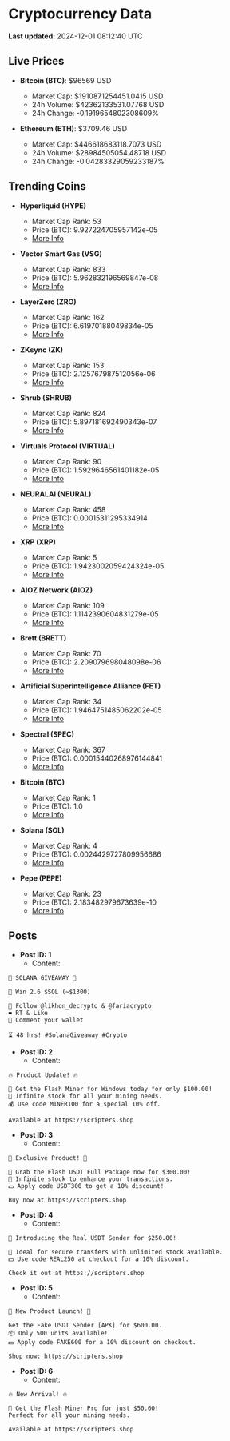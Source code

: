 # Cryptocurrency Data

**Last updated:** 2024-12-01 08:12:40 UTC

## Live Prices
- **Bitcoin (BTC)**: $96569 USD
  - Market Cap: $1910871254451.0415 USD
  - 24h Volume: $42362133531.07768 USD
  - 24h Change: -0.1919654802308609%

- **Ethereum (ETH)**: $3709.46 USD
  - Market Cap: $446618683118.7073 USD
  - 24h Volume: $28984505054.48718 USD
  - 24h Change: -0.04283329059233187%

## Trending Coins
- **Hyperliquid (HYPE)**
  - Market Cap Rank: 53
  - Price (BTC): 9.927224705957142e-05
  - [More Info](https://www.coingecko.com/en/coins/hyperliquid)

- **Vector Smart Gas (VSG)**
  - Market Cap Rank: 833
  - Price (BTC): 5.962832196569847e-08
  - [More Info](https://www.coingecko.com/en/coins/vector-smart-gas)

- **LayerZero (ZRO)**
  - Market Cap Rank: 162
  - Price (BTC): 6.61970188049834e-05
  - [More Info](https://www.coingecko.com/en/coins/layerzero)

- **ZKsync (ZK)**
  - Market Cap Rank: 153
  - Price (BTC): 2.125767987512056e-06
  - [More Info](https://www.coingecko.com/en/coins/zksync)

- **Shrub (SHRUB)**
  - Market Cap Rank: 824
  - Price (BTC): 5.897181692490343e-07
  - [More Info](https://www.coingecko.com/en/coins/shrub)

- **Virtuals Protocol (VIRTUAL)**
  - Market Cap Rank: 90
  - Price (BTC): 1.5929646561401182e-05
  - [More Info](https://www.coingecko.com/en/coins/virtual-protocol)

- **NEURALAI (NEURAL)**
  - Market Cap Rank: 458
  - Price (BTC): 0.00015311295334914
  - [More Info](https://www.coingecko.com/en/coins/neuralai)

- **XRP (XRP)**
  - Market Cap Rank: 5
  - Price (BTC): 1.9423002059424324e-05
  - [More Info](https://www.coingecko.com/en/coins/xrp)

- **AIOZ Network (AIOZ)**
  - Market Cap Rank: 109
  - Price (BTC): 1.1142390604831279e-05
  - [More Info](https://www.coingecko.com/en/coins/aioz-network)

- **Brett (BRETT)**
  - Market Cap Rank: 70
  - Price (BTC): 2.209079698048098e-06
  - [More Info](https://www.coingecko.com/en/coins/brett-2)

- **Artificial Superintelligence Alliance (FET)**
  - Market Cap Rank: 34
  - Price (BTC): 1.9464751485062202e-05
  - [More Info](https://www.coingecko.com/en/coins/artificial-superintelligence-alliance)

- **Spectral (SPEC)**
  - Market Cap Rank: 367
  - Price (BTC): 0.00015440268976144841
  - [More Info](https://www.coingecko.com/en/coins/spectral)

- **Bitcoin (BTC)**
  - Market Cap Rank: 1
  - Price (BTC): 1.0
  - [More Info](https://www.coingecko.com/en/coins/bitcoin)

- **Solana (SOL)**
  - Market Cap Rank: 4
  - Price (BTC): 0.0024429727809956686
  - [More Info](https://www.coingecko.com/en/coins/solana)

- **Pepe (PEPE)**
  - Market Cap Rank: 23
  - Price (BTC): 2.183482979673639e-10
  - [More Info](https://www.coingecko.com/en/coins/pepe)

## Posts
- **Post ID: 1**
  - Content:
```
🚀 SOLANA GIVEAWAY 🚀

🎁 Win 2.6 $SOL (~$1300)

🤝 Follow @likhon_decrypto & @fariacrypto
❤️ RT & Like
💬 Comment your wallet

⏳ 48 hrs! #SolanaGiveaway #Crypto
```

- **Post ID: 2**
  - Content:
```
🔥 Product Update! 🔥

🚀 Get the Flash Miner for Windows today for only $100.00!
🔋 Infinite stock for all your mining needs.
💰 Use code MINER100 for a special 10% off.

Available at https://scripters.shop
```

- **Post ID: 3**
  - Content:
```
🎁 Exclusive Product! 🎁

💸 Grab the Flash USDT Full Package now for $300.00!
🎉 Infinite stock to enhance your transactions.
💵 Apply code USDT300 to get a 10% discount!

Buy now at https://scripters.shop
```

- **Post ID: 4**
  - Content:
```
💎 Introducing the Real USDT Sender for $250.00!

💼 Ideal for secure transfers with unlimited stock available.
💵 Use code REAL250 at checkout for a 10% discount.

Check it out at https://scripters.shop
```

- **Post ID: 5**
  - Content:
```
🚀 New Product Launch! 🚀

Get the Fake USDT Sender [APK] for $600.00.
📦 Only 500 units available!
💵 Apply code FAKE600 for a 10% discount on checkout.

Shop now: https://scripters.shop
```

- **Post ID: 6**
  - Content:
```
🔥 New Arrival! 🔥

💸 Get the Flash Miner Pro for just $50.00!
Perfect for all your mining needs.

Available at https://scripters.shop
```

